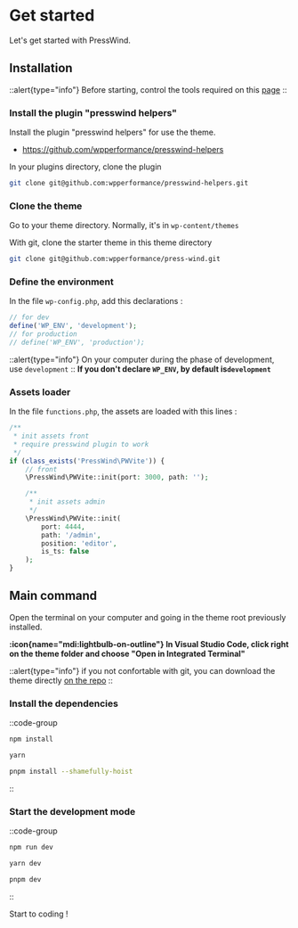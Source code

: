 # Get started

Let's get started with PressWind.

## Installation

::alert{type="info"}
Before starting, control the tools required on this [page](/guide/)
::

### Install the plugin "presswind helpers"

Install the plugin "presswind helpers" for use the theme.

- <https://github.com/wpperformance/presswind-helpers>

In your plugins directory, clone the plugin

```bash
git clone git@github.com:wpperformance/presswind-helpers.git
```

### Clone the theme

Go to your theme directory.
Normally, it's in `wp-content/themes`

With git, clone the starter theme in this theme directory

```bash
git clone git@github.com:wpperformance/press-wind.git
```

### Define the environment

In the file `wp-config.php`, add this declarations :

```php
// for dev
define('WP_ENV', 'development');
// for production
// define('WP_ENV', 'production');
```

::alert{type="info"}
On your computer during the phase of development, use `development`
::
**If you don't declare `WP_ENV`, by default is`development`**

### Assets loader

In the file `functions.php`, the assets are loaded with this lines :

```php
/**
 * init assets front
 * require presswind plugin to work
 */
if (class_exists('PressWind\PWVite')) {
    // front
    \PressWind\PWVite::init(port: 3000, path: '');

    /**
     * init assets admin
     */
    \PressWind\PWVite::init(
        port: 4444,
        path: '/admin',
        position: 'editor',
        is_ts: false
    );
}
```

## Main command

Open the terminal on your computer and going in the theme root previously installed.

**:icon{name="mdi:lightbulb-on-outline"} In Visual Studio Code, click right on the theme folder and choose "Open in Integrated Terminal"**

::alert{type="info"}
if you not confortable with git, you can download the theme directly [on the repo](https://github.com/wpperformance/press-wind/archive/refs/heads/main.zip)
::

### Install the dependencies

::code-group

```bash [npm]
npm install
```

```bash [yarn]
yarn
```

```bash [pnpm]
pnpm install --shamefully-hoist
```

::

### Start the development mode

::code-group

```bash [npm]
npm run dev
```

```bash [yarn]
yarn dev
```

```bash [pnpm]
pnpm dev
```

::

Start to coding !

